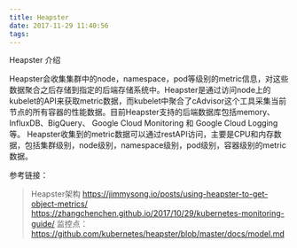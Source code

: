 ```yaml
---
title: Heapster
date: 2017-11-29 11:40:56
tags:
---
```


Heapster 介绍

Heapster会收集集群中的node，namespace，pod等级别的metric信息，对这些数据聚合之后存储到指定的后端存储系统中。Heapster是通过访问node上的kubelet的API来获取metric数据，而kubelet中聚合了cAdvisor这个工具采集当前节点的所有容器的性能数据。目前Heapster支持的后端数据库包括memory、InfluxDB、BigQuery、 Google Cloud Monitoring 和 Google Cloud Logging等。
Heapster收集到的metric数据可以通过restAPI访问，主要是CPU和内存数据，包括集群级别，node级别，namespace级别，pod级别，容器级别的metric数据。


参考链接：
> Heapster架构 https://jimmysong.io/posts/using-heapster-to-get-object-metrics/
> https://zhangchenchen.github.io/2017/10/29/kubernetes-monitoring-guide/
> 监控点：https://github.com/kubernetes/heapster/blob/master/docs/model.md






